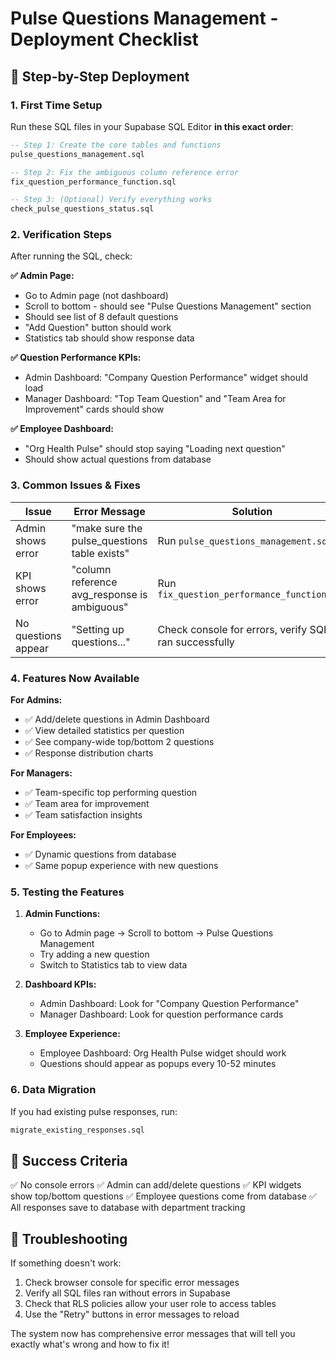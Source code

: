 # Pulse Questions Management - Deployment Checklist

## 🚀 Step-by-Step Deployment

### **1. First Time Setup**
Run these SQL files in your Supabase SQL Editor **in this exact order**:

```sql
-- Step 1: Create the core tables and functions
pulse_questions_management.sql

-- Step 2: Fix the ambiguous column reference error
fix_question_performance_function.sql

-- Step 3: (Optional) Verify everything works
check_pulse_questions_status.sql
```

### **2. Verification Steps**

After running the SQL, check:

**✅ Admin Page:**
- Go to Admin page (not dashboard)
- Scroll to bottom - should see "Pulse Questions Management" section
- Should see list of 8 default questions
- "Add Question" button should work
- Statistics tab should show response data

**✅ Question Performance KPIs:**
- Admin Dashboard: "Company Question Performance" widget should load
- Manager Dashboard: "Top Team Question" and "Team Area for Improvement" cards should show

**✅ Employee Dashboard:**
- "Org Health Pulse" should stop saying "Loading next question"
- Should show actual questions from database

### **3. Common Issues & Fixes**

| Issue | Error Message | Solution |
|-------|---------------|----------|
| Admin shows error | "make sure the pulse_questions table exists" | Run `pulse_questions_management.sql` |
| KPI shows error | "column reference avg_response is ambiguous" | Run `fix_question_performance_function.sql` |
| No questions appear | "Setting up questions..." | Check console for errors, verify SQL ran successfully |

### **4. Features Now Available**

**For Admins:**
- ✅ Add/delete questions in Admin Dashboard
- ✅ View detailed statistics per question
- ✅ See company-wide top/bottom 2 questions
- ✅ Response distribution charts

**For Managers:**
- ✅ Team-specific top performing question
- ✅ Team area for improvement
- ✅ Team satisfaction insights

**For Employees:**
- ✅ Dynamic questions from database
- ✅ Same popup experience with new questions

### **5. Testing the Features**

1. **Admin Functions:**
   - Go to Admin page → Scroll to bottom → Pulse Questions Management
   - Try adding a new question
   - Switch to Statistics tab to view data

2. **Dashboard KPIs:**
   - Admin Dashboard: Look for "Company Question Performance"
   - Manager Dashboard: Look for question performance cards

3. **Employee Experience:**
   - Employee Dashboard: Org Health Pulse widget should work
   - Questions should appear as popups every 10-52 minutes

### **6. Data Migration**
If you had existing pulse responses, run:
```sql
migrate_existing_responses.sql
```

## 🎯 Success Criteria

✅ No console errors
✅ Admin can add/delete questions
✅ KPI widgets show top/bottom questions
✅ Employee questions come from database
✅ All responses save to database with department tracking

## 🔧 Troubleshooting

If something doesn't work:
1. Check browser console for specific error messages
2. Verify all SQL files ran without errors in Supabase
3. Check that RLS policies allow your user role to access tables
4. Use the "Retry" buttons in error messages to reload

The system now has comprehensive error messages that will tell you exactly what's wrong and how to fix it!
